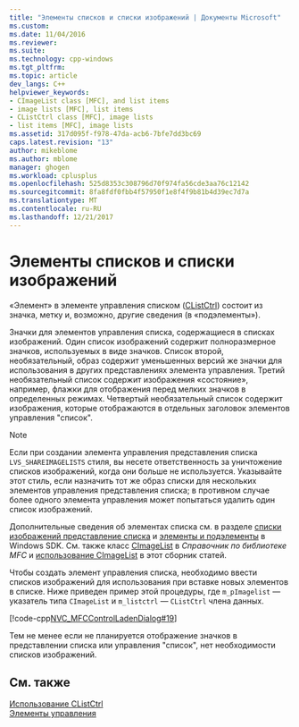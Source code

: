 ```yaml
---
title: "Элементы списков и списки изображений | Документы Microsoft"
ms.custom: 
ms.date: 11/04/2016
ms.reviewer: 
ms.suite: 
ms.technology: cpp-windows
ms.tgt_pltfrm: 
ms.topic: article
dev_langs: C++
helpviewer_keywords:
- CImageList class [MFC], and list items
- image lists [MFC], list items
- CListCtrl class [MFC], image lists
- list items [MFC], image lists
ms.assetid: 317d095f-f978-47da-acb6-7bfe7dd3bc69
caps.latest.revision: "13"
author: mikeblome
ms.author: mblome
manager: ghogen
ms.workload: cplusplus
ms.openlocfilehash: 525d8353c308796d70f974fa56cde3aa76c12142
ms.sourcegitcommit: 8fa8fdf0fbb4f57950f1e8f4f9b81b4d39ec7d7a
ms.translationtype: MT
ms.contentlocale: ru-RU
ms.lasthandoff: 12/21/2017
---
```

# <a name="list-items-and-image-lists"></a>Элементы списков и списки изображений
«Элемент» в элементе управления списком ([CListCtrl](../mfc/reference/clistctrl-class.md)) состоит из значка, метку и, возможно, другие сведения (в «подэлементы»).  
  
 Значки для элементов управления списка, содержащиеся в списках изображений. Один список изображений содержит полноразмерное значков, используемых в виде значков. Список второй, необязательный, образ содержит уменьшенных версий же значки для использования в других представлениях элемента управления. Третий необязательный список содержит изображения «состояние», например, флажки для отображения перед мелких значков в определенных режимах. Четвертый необязательный список содержит изображения, которые отображаются в отдельных заголовок элементов управления "список".  
  
> [!NOTE]
>  Если при создании элемента управления представления списка `LVS_SHAREIMAGELISTS` стиля, вы несете ответственность за уничтожение списков изображений, когда они больше не используется. Указывайте этот стиль, если назначить тот же образ списки для нескольких элементов управления представления списка; в противном случае более одного элемента управления может попытаться удалить один список изображений.  
  
 Дополнительные сведения об элементах списка см. в разделе [списки изображений представление списка](http://msdn.microsoft.com/library/windows/desktop/bb774736) и [элементы и подэлементы](http://msdn.microsoft.com/library/windows/desktop/bb774736) в Windows SDK. См. также класс [CImageList](../mfc/reference/cimagelist-class.md) в *Справочник по библиотеке MFC* и [использование CImageList](../mfc/using-cimagelist.md) в этот сборник статей.  
  
 Чтобы создать элемент управления списка, необходимо ввести списков изображений для использования при вставке новых элементов в списке. Ниже приведен пример этой процедуры, где `m_pImagelist` — указатель типа `CImageList` и `m_listctrl` — `CListCtrl` члена данных.  
  
 [!code-cpp[NVC_MFCControlLadenDialog#19](../mfc/codesnippet/cpp/list-items-and-image-lists_1.cpp)]  
  
 Тем не менее если не планируется отображение значков в представлении списка или управления "список", нет необходимости списков изображений.  
  
## <a name="see-also"></a>См. также  
 [Использование CListCtrl](../mfc/using-clistctrl.md)   
 [Элементы управления](../mfc/controls-mfc.md)

